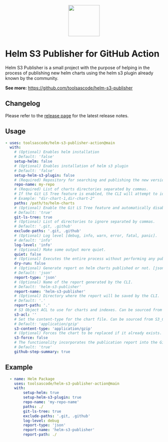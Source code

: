 <p align="center"><a href="https://github.com/toolsascode/protomagic"><image src="https://raw.githubusercontent.com/toolsascode/protomagic/main/assets/protomagic.png" style="width: 100px;"></a></p>

# Helm S3 Publisher for GitHub Action

Helm S3 Publisher is a small project with the purpose of helping in the process of publishing new helm charts using the helm s3 plugin already known by the community.

**See more:** <https://github.com/toolsascode/helm-s3-publisher>

## Changelog

Please refer to the [release page](https://github.com/toolsascode/helm-s3-publisher/releases) for the latest release notes.


## Usage

```yaml
- uses: toolsascode/helm-s3-publisher-action@main
  with:
    # (Optional) Enables helm installation
    # Default: 'false'
    setup-helm: false
    # (Optional) Enables installation of helm s3 plugin
    # Default: 'false'
    setup-helm-s3-plugin: false
    # (Required) Repository for searching and publishing the new version of the chart.
    repo-name: my-repo
    # (Required) List of charts directories separated by commas.
    # If the Git LS Tree feature is enabled, the CLI will attempt to identify all changed chart directories indicated in the PATHS parameter.
    # Example: "dir-chart-1,dir-chart-2"
    paths: /path/to/helm-charts
    # (Optional) Enable the Git LS Tree feature and automatically disables the CHART PATHS parameter if it was specified.
    # Default: 'true'
    git-ls-tree: true
    # (Optional) List of directories to ignore separated by commas.
    # Default: '.git, .github'
    exclude-paths: '.git, .github'
    # (Optional) Log level [debug, info, warn, error, fatal, panic].
    # default: 'info'
    log-level: 'info'
    # (Optional) Make some output more quiet.
    quiet: false
    # (Optional) Executes the entire process without performing any publishing operations.
    dry-run: false
    # (Optional) Generate report on helm charts published or not. [json, text and txt].
    # Default: 'json'
    report-type: 'json'
    # (Optional) Name of the report generated by the CLI.
    # Default: 'helm-s3-publisher'
    report-name: 'helm-s3-publisher'
    # (Optional) Directory where the report will be saved by the CLI.
    # Default: '.'
    report-path: '.'
    # S3 Object ACL to use for charts and indexes. Can be sourced from S3_ACL environment variable.
    s3-acl: ''
    # Set the content-type for the chart file. Can be sourced from S3_CHART_CONTENT_TYPE environment variable.
    # Default: 'application/gzip'
    s3-content-type: 'application/gzip'
    # (Optional) Forces the chart to be replaced if it already exists. This may cause the repository to lose the existing version's chart; use with caution.
    s3-force: false
    # The functionality incorporates the publication report into the GitHub Actions Summary.
    # Default: 'true'
    github-step-summary: true
```

## Example

```yaml
  - name: Helm Package
    uses: toolsascode/helm-s3-publisher-action@main
    with:
        setup-helm: true
        setup-helm-s3-plugin: true
        repo-name: 'my-repo-name'
        paths: ./
        git-ls-tree: true
        exclude-paths: '.git, .github'
        log-level: debug
        report-type: 'json'
        report-name: 'helm-s3-publisher'
        report-path: ./
```
